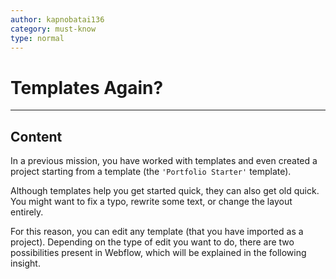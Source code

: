 ```yaml
---
author: kapnobatai136
category: must-know
type: normal
---
```


# Templates Again?


---

## Content

In a previous mission, you have worked with templates and even created a project starting from a template (the `'Portfolio Starter'` template). 

Although templates help you get started quick, they can also get old quick. You might want to fix a typo, rewrite some text, or change the layout entirely.

For this reason, you can edit any template (that you have imported as a project). Depending on the type of edit you want to do, there are two possibilities present in Webflow, which will be explained in the following insight.
 
